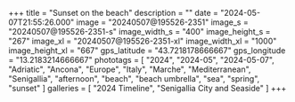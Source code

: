 +++
title = "Sunset on the beach"
description = ""
date = "2024-05-07T21:55:26.000"
image = "20240507@195526-2351"
image_s = "20240507@195526-2351-s"
image_width_s = "400"
image_height_s = "267"
image_xl = "20240507@195526-2351-xl"
image_width_xl = "1000"
image_height_xl = "667"
gps_latitude = "43.7218178666667"
gps_longitude = "13.2183214666667"
phototags = [ "2024", "2024-05", "2024-05-07", "Adriatic", "Ancona", "Europe", "Italy", "Marche", "Mediterranean", "Senigallia", "afternoon", "beach", "beach umbrella", "sea", "spring", "sunset" ]
galleries = [ "2024 Timeline", "Senigallia City and Seaside" ]
+++
